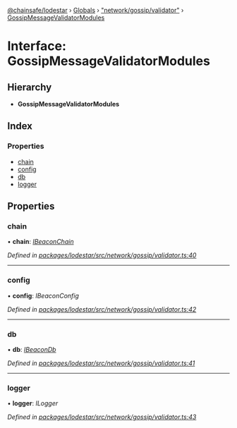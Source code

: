 [@chainsafe/lodestar](../README.md) › [Globals](../globals.md) › ["network/gossip/validator"](../modules/_network_gossip_validator_.md) › [GossipMessageValidatorModules](_network_gossip_validator_.gossipmessagevalidatormodules.md)

# Interface: GossipMessageValidatorModules

## Hierarchy

* **GossipMessageValidatorModules**

## Index

### Properties

* [chain](_network_gossip_validator_.gossipmessagevalidatormodules.md#chain)
* [config](_network_gossip_validator_.gossipmessagevalidatormodules.md#config)
* [db](_network_gossip_validator_.gossipmessagevalidatormodules.md#db)
* [logger](_network_gossip_validator_.gossipmessagevalidatormodules.md#logger)

## Properties

###  chain

• **chain**: *[IBeaconChain](_chain_interface_.ibeaconchain.md)*

*Defined in [packages/lodestar/src/network/gossip/validator.ts:40](https://github.com/ChainSafe/lodestar/blob/bd8798297/packages/lodestar/src/network/gossip/validator.ts#L40)*

___

###  config

• **config**: *IBeaconConfig*

*Defined in [packages/lodestar/src/network/gossip/validator.ts:42](https://github.com/ChainSafe/lodestar/blob/bd8798297/packages/lodestar/src/network/gossip/validator.ts#L42)*

___

###  db

• **db**: *[IBeaconDb](_db_api_beacon_interface_.ibeacondb.md)*

*Defined in [packages/lodestar/src/network/gossip/validator.ts:41](https://github.com/ChainSafe/lodestar/blob/bd8798297/packages/lodestar/src/network/gossip/validator.ts#L41)*

___

###  logger

• **logger**: *ILogger*

*Defined in [packages/lodestar/src/network/gossip/validator.ts:43](https://github.com/ChainSafe/lodestar/blob/bd8798297/packages/lodestar/src/network/gossip/validator.ts#L43)*
